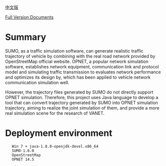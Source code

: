 [中文版](README_CN.md)

[Full Version Documents](README_EN.pdf)

# Summary

   SUMO, as a traffic simulation software, can generate realistic traffic trajectory of vehicle by combining with the real road network provided by OpenStreetMap official website. OPNET, a popular network simulation software, establishes network equipment, communication link and protocol model and simulating traffic transmission to evaluates network performance and optimizes its design by, which has been applied to vehicle network communication simulation well. 
   
   However, the trajectory files generated by SUMO do not directly support OPNET simulation. Therefore, this project uses Java language to develop a tool that can convert trajectory generated by SUMO into OPNET simulation trajectory, aiming to realize the joint simulation of them, and provide a more real simulation scene for the research of VANET. 

# Deployment environment 

```
   Win 7 + java-1.8.0-openjdk-devel.x86_64   
   SUMO-1.6.0
   OpenStreetMap
   OPNET 14.5
```
